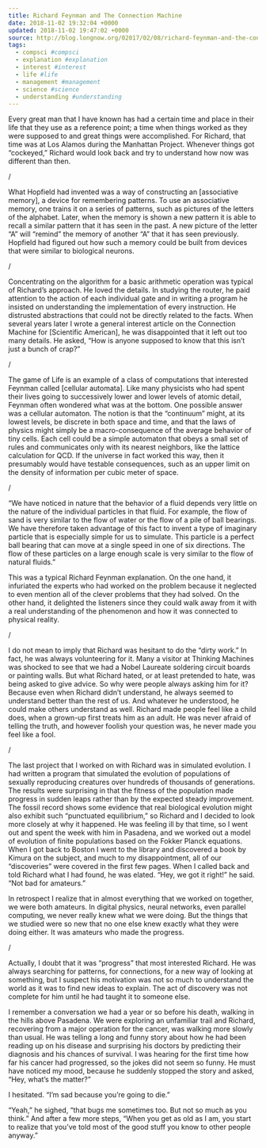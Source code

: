 ```yaml
---
title: Richard Feynman and The Connection Machine
date: 2018-11-02 19:32:04 +0000
updated: 2018-11-02 19:47:02 +0000
source: http://blog.longnow.org/02017/02/08/richard-feynman-and-the-connection-machine/
tags:
  - compsci #compsci
  - explanation #explanation
  - interest #interest
  - life #life
  - management #management
  - science #science
  - understanding #understanding
---
```

Every great man that I have known has had a certain time and place in their life that they use as a reference point; a time when things worked as they were supposed to and great things were accomplished. For Richard, that time was at Los Alamos during the Manhattan Project. Whenever things got “cockeyed,” Richard would look back and try to understand how now was different than then.

/

What Hopfield had invented was a way of constructing an \[associative memory\], a device for remembering patterns. To use an associative memory, one trains it on a series of patterns, such as pictures of the letters of the alphabet. Later, when the memory is shown a new pattern it is able to recall a similar pattern that it has seen in the past. A new picture of the letter “A” will “remind” the memory of another “A” that it has seen previously. Hopfield had figured out how such a memory could be built from devices that were similar to biological neurons.

/

Concentrating on the algorithm for a basic arithmetic operation was typical of Richard’s approach. He loved the details. In studying the router, he paid attention to the action of each individual gate and in writing a program he insisted on understanding the implementation of every instruction. He distrusted abstractions that could not be directly related to the facts. When several years later I wrote a general interest article on the Connection Machine for \[Scientific American\], he was disappointed that it left out too many details. He asked, “How is anyone supposed to know that this isn’t just a bunch of crap?”

/

The game of Life is an example of a class of computations that interested Feynman called \[cellular automata\]. Like many physicists who had spent their lives going to successively lower and lower levels of atomic detail, Feynman often wondered what was at the bottom. One possible answer was a cellular automaton. The notion is that the “continuum” might, at its lowest levels, be discrete in both space and time, and that the laws of physics might simply be a macro-consequence of the average behavior of tiny cells. Each cell could be a simple automaton that obeys a small set of rules and communicates only with its nearest neighbors, like the lattice calculation for QCD. If the universe in fact worked this way, then it presumably would have testable consequences, such as an upper limit on the density of information per cubic meter of space.

/

“We have noticed in nature that the behavior of a fluid depends very little on the nature of the individual particles in that fluid. For example, the flow of sand is very similar to the flow of water or the flow of a pile of ball bearings. We have therefore taken advantage of this fact to invent a type of imaginary particle that is especially simple for us to simulate. This particle is a perfect ball bearing that can move at a single speed in one of six directions. The flow of these particles on a large enough scale is very similar to the flow of natural fluids.”

This was a typical Richard Feynman explanation. On the one hand, it infuriated the experts who had worked on the problem because it neglected to even mention all of the clever problems that they had solved. On the other hand, it delighted the listeners since they could walk away from it with a real understanding of the phenomenon and how it was connected to physical reality.

/

I do not mean to imply that Richard was hesitant to do the “dirty work.” In fact, he was always volunteering for it. Many a visitor at Thinking Machines was shocked to see that we had a Nobel Laureate soldering circuit boards or painting walls. But what Richard hated, or at least pretended to hate, was being asked to give advice. So why were people always asking him for it? Because even when Richard didn’t understand, he always seemed to understand better than the rest of us. And whatever he understood, he could make others understand as well. Richard made people feel like a child does, when a grown-up first treats him as an adult. He was never afraid of telling the truth, and however foolish your question was, he never made you feel like a fool.

/

The last project that I worked on with Richard was in simulated evolution. I had written a program that simulated the evolution of populations of sexually reproducing creatures over hundreds of thousands of generations. The results were surprising in that the fitness of the population made progress in sudden leaps rather than by the expected steady improvement. The fossil record shows some evidence that real biological evolution might also exhibit such “punctuated equilibrium,” so Richard and I decided to look more closely at why it happened. He was feeling ill by that time, so I went out and spent the week with him in Pasadena, and we worked out a model of evolution of finite populations based on the Fokker Planck equations. When I got back to Boston I went to the library and discovered a book by Kimura on the subject, and much to my disappointment, all of our “discoveries” were covered in the first few pages. When I called back and told Richard what I had found, he was elated. “Hey, we got it right!” he said. “Not bad for amateurs.”

In retrospect I realize that in almost everything that we worked on together, we were both amateurs. In digital physics, neural networks, even parallel computing, we never really knew what we were doing. But the things that we studied were so new that no one else knew exactly what they were doing either. It was amateurs who made the progress.

/

Actually, I doubt that it was “progress” that most interested Richard. He was always searching for patterns, for connections, for a new way of looking at something, but I suspect his motivation was not so much to understand the world as it was to find new ideas to explain. The act of discovery was not complete for him until he had taught it to someone else.

I remember a conversation we had a year or so before his death, walking in the hills above Pasadena. We were exploring an unfamiliar trail and Richard, recovering from a major operation for the cancer, was walking more slowly than usual. He was telling a long and funny story about how he had been reading up on his disease and surprising his doctors by predicting their diagnosis and his chances of survival. I was hearing for the first time how far his cancer had progressed, so the jokes did not seem so funny. He must have noticed my mood, because he suddenly stopped the story and asked, “Hey, what’s the matter?”

I hesitated. “I’m sad because you’re going to die.”

“Yeah,” he sighed, “that bugs me sometimes too. But not so much as you think.” And after a few more steps, “When you get as old as I am, you start to realize that you’ve told most of the good stuff you know to other people anyway.”